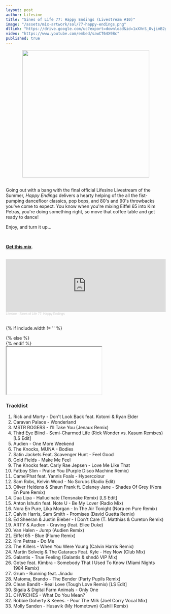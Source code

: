 ```yaml
---
layout: post
author: Lifesine
title: "Sines of Life 77: Happy Endings (Livestream #10)"
image: "/assets/mix-artwork/sol/77-happy-endings.png"
dllink: "https://drive.google.com/uc?export=download&id=1xXVnS_OvjimB2g1CT1gYYCBjhi3Fr1to"
video: "https://www.youtube.com/embed/sawCT64X9Bc"
published: true
---
```


<div style="text-align:center"><img src="{{ page.image }}" width="400px" height="auto" /></div>
<br>

Going out with a bang with the final official Lifesine Livestream of the Summer, _Happy Endings_ delivers a hearty helping of the all the fist-pumping dancefloor classics, pop bops, and 80's and 90's throwbacks you've come to expect. You know when you're mixing Eiffel 65 into Kim Petras, you're doing something right, so move that coffee table and get ready to dance!

Enjoy, and turn it up...

<br>

<a href=" {{ page.dllink }} " target="_blank">**Get this mix**</a>.

<br>

<iframe width="100%" height="166" scrolling="no" frameborder="no" allow="autoplay" src="https://w.soundcloud.com/player/?url=https%3A//api.soundcloud.com/tracks/889345384&color=%2353d433&auto_play=false&hide_related=false&show_comments=true&show_user=true&show_reposts=false&show_teaser=true"></iframe><div style="font-size: 10px; color: #cccccc;line-break: anywhere;word-break: normal;overflow: hidden;white-space: nowrap;text-overflow: ellipsis; font-family: Interstate,Lucida Grande,Lucida Sans Unicode,Lucida Sans,Garuda,Verdana,Tahoma,sans-serif;font-weight: 100;"><a href="https://soundcloud.com/lifesine" title="Lifesine" target="_blank" style="color: #cccccc; text-decoration: none;">Lifesine</a> · <a href="https://soundcloud.com/lifesine/sines-of-life-77" title="Sines of Life 77: Happy Endings" target="_blank" style="color: #cccccc; text-decoration: none;">Sines of Life 77: Happy Endings</a></div>

<br>

<!-- YouTube embed -->
{% if include.width != '' %}
  <div style="width: {{include.width}}; margin:0 auto;">
{% else %}
  <div>
{% endif %}
  <div class="ytcontainer">
    <iframe class="yt" allowfullscreen src="{{ page.video }}"></iframe>
  </div>
</div>

### Tracklist

01. Rick and Morty - Don't Look Back feat. Kotomi & Ryan Elder
02. Caravan Palace - Wonderland
03. MSTR ROGERS - I'll Take You (Jenaux Remix)
04. Third Eye Blind - Semi-Charmed Life (Rick Wonder vs. Kasum Remixes) [LS Edit]
05. Audien - One More Weekend
06. The Knocks, MUNA - Bodies
07. Satin Jackets Feat. Scavenger Hunt - Feel Good
08. Gold Fields - Make Me Feel
09. The Knocks feat. Carly Rae Jepsen - Love Me Like That
10. Fatboy Slim - Praise You (Purple Disco Machine Remix)
11. CamelPhat feat. Yannis Foals - Hypercolour
12. Sam Robs, Kelvin Wood - No Scrubs (Radio Edit)
13. Oliver Heldens & Shaun Frank ft. Delaney Jane - Shades Of Grey (Nora En Pure Remix)
14. Dua Lipa - Hallucinate (Tensnake Remix) [LS Edit]
15. Anton Ishutin feat. Note U - Be My Lover (Radio Mix)
16. Nora En Pure, Lika Morgan - In The Air Tonight (Nora en Pure Remix)
17. Calvin Harris, Sam Smith - Promises (David Guetta Remix)
18. Ed Sheeran & Justin Bieber - I Don't Care (T. Matthias & Cureton Remix)
19. ARTY & Audien - Craving (feat. Ellee Duke)
20. Van Halen - Jump (Audien Remix)
21. Eiffel 65 - Blue (Flume Remix)
22. Kim Petras - Do Me
23. The Killers - When You Were Young (Calvin Harris Remix)
24. Martin Solveig & The Cataracs Feat. Kyle - Hey Now (Club Mix)
25. Galantis - True Feeling (Galantis & shndō VIP Mix)
26. Gotye feat. Kimbra - Somebody That I Used To Know (Miami Nights 1984 Remix)
27. Grum - Running feat. Jinadu
28. Matoma, Brando - The Bender (Party Pupils Remix)
29. Clean Bandit - Real Love (Tough Love Remix) [LS Edit]
30. Sigala & Digital Farm Animals - Only One
31. CHVRCHES - What Do You Mean?
32. Robbie Doherty & Keees. - Pour The Milk (Joel Corry Vocal Mix)
33. Molly Sanden - Husavik (My Hometown) (Cahill Remix)


<br>
